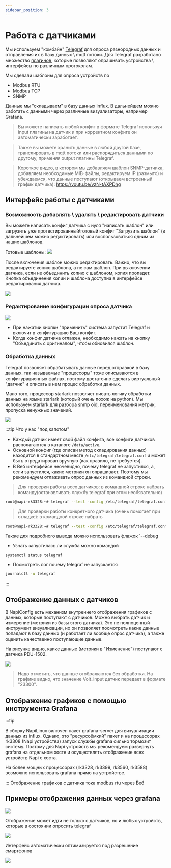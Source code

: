 ```yaml
---
sidebar_position: 3
---
```


# Работа с датчиками

Мы используем "комбайн" [Telegraf](https://www.influxdata.com/time-series-platform/telegraf/) для опроса разнородных данных и 
отправления их в базу данных \ mqtt потоки. Для Telegraf разработано множество [плагинов](https://docs.influxdata.com/telegraf/v1/plugins/), которые позволяют опрашивать устройства \ интерфейсы по различным протоколам. 

Мы сделали шаблоны для опроса устройств по 

- Modbus RTU
- Modbus TCP
- SNMP

Данные мы "складываем" в базу данных influx. В дальнейшем можно работать с данными через различные визуализаторы, например Grafana. 

>Вы можете написать любой конфиг в формате Telegraf используя input плагины на датчик и при корректном конфиге он автоматически заработает. 

>Также вы можете хранить данные в любой другой базе, транслировать в mqtt потоки или распорядиться данными по другому, применяя output плагины Telegraf.   

>Короткое видео, в котором мы добавляем шаблон SNMP-датчика, добавляем необходимые MIB-файлы, редактируем IP (размыто) и убеждаемся, что данные поступают (открываем встроенный график датчика): https://youtu.be/yzN-tAXPDhg

## Интерфейс работы с датчиками

### Возможность добавлять \ удалять \ редактировать датчики

Вы можете написать конфиг датчика с нуля "написать шаблон" или загрузить уже протестированный\готовый конфиг "Загрузить шаблон" (в дальнейшем можно редактировать) или воспользоваться одним из наших шаблонов.

Готовые шаблоны:
![](img1/sensors.jpg)

После включения шаблон можно редактировать. Важно, что вы редактируете копию шаблона, а не сам шаблон. При выключении датчика, если не объединить копию с шаблоном, копия пропадет. Кнопка объединения копии и шаблона доступна в интерфейсе редактирования датчика. 

![](img-sensors/s1.png)


### Редактирование конфигурации опроса датчика 

![](img1/sensor-edit.jpg)

- При нажатии кнопки "применить" система запустит Telegraf и включит в конфигурацию Ваш конфиг. 
- Когда конфиг датчика отлажен, необходимо нажать на кнопку "Объединить с оригиналом", чтобы обновился шаблон.

### Обработка данных

Telegraf позволяет обрабатывать данные перед отправкой в базу данных. так называемые "процессоры" тоже описываются в конфигурационных файлах, поэтому 
достаточно сделать виртуальный "датчик" и описать в нем процес обработки данных.  

Мало того, процессор starlark позволяет писать логику обработки данных на языке starlark (который очень похож на python). Мы используем starlark для разбора snmp oid, переименования метрик, пропуска ненужных значений.

![](img1/starlark.jpg)

:::tip Что у нас "под капотом"

- Каждый датчик имеет свой файл конфига, все конфиги датчиков располагаются в каталоге `/data/active`.
- Основной конфиг (где описан метод складирования данных) находится в стандартном месте `/etc/telegraf/telegraf.conf` и может быть отредатирован вручную (как правило, не требуется).
- В Веб интерфейсе неочевидно, почему telegraf не запустился, а, если запустился, какие метрики он опрашивает. Поэтому мы рекомендуем отлаживать опрос данных из командной строки. 

>Для проверки работы всех датчиков: в командной строке набрать команду(останавливать службу telegraf при этом необязательно)

```bash 
root@napi-rk3328:~# telegraf --test -config /etc/telegraf/telegraf.conf --config-directory /data/active/ 
```

>Для проверки работы конкретного датчика (очень помогает при отладке): в командной строке набрать


```bash 
root@napi-rk3328:~# telegraf --test -config /etc/telegraf/telegraf.conf --config /data/active/<файл датчика> 
```

Также для подробного вывода можно использовать флажок `--debug

- Узнать запустилась ли служба можно командой

```bash 
systemctl status telegraf
```

- Посмотреть лог почему telegraf не запускается

```bash
journalctl -u telegraf
```

:::

## Отображение данных с датчиков

В NapiConfig есть механизм внутреннего отображения графиков с данных, которые поступают с датчиков. Можно выбрать датчик и измерение (метрики из базы этого датчика). Это не полноценный инструмент визуализации, но он позволяет посмотреть какие данные попадают в базу данных (и работает ли вообще опрос датчика), а также оценить качественно поступающие данные.

На рисунке видно, каике данные (метрики в "Изменение") поступают с датчика PDU-1502. 

![](img-sensors/napi-graph1.jpg)

>Надо отметить, что данные отображаются без обработки. На графике видно, что значение Volt_input датчик передает в формате "23300".

## Отображение графиков с помощью инструмента Grafana

:::tip

В сборку NapiLinux включен пакет grafana-server для визуализации данных из influx. Однако, это "ресурсоёмкий" пакет и на процессорах rk3308 (Napi устройства) запуск службы grafana сильно тормозит систему. Поэтому для Napi устройств мы рекомендуем развернуть grafana на отдельном хосте и осуществлять отображение всех устройств Napi с хоста.


На более мощных процессорах (rk3328, rk3399, rk3560, rk3588) возможно использовать grafana прямо на устройстве.  

:::
Отображение графиков с датчика тока modbus rtu через Веб

## Примеры отображения данных через grafana

![](img-sensors/s3.png)

Отображение может идти не только с датчиков, но и любых устройств, которые в состоянии опросить telegraf

![](img-sensors/s4.png)

Интерфейс автоматически оптимизируется под разрешение смартфонов

![](img-sensors/s5.png)
